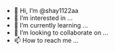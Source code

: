 - 👋 Hi, I’m @shay1122aa
- 👀 I’m interested in ...
- 🌱 I’m currently learning ...
- 💞️ I’m looking to collaborate on ...
- 📫 How to reach me ...

<!---
shay1122aa/shay1122aa is a ✨ special ✨ repository because its `README.md` (this file) appears on your GitHub profile.
You can click the Preview link to take a look at your changes.
--->
